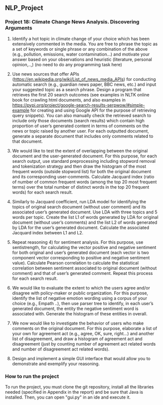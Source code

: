 ## NLP_Project

### Project 18: Climate Change News Analysis. Discovering Arguments  

1.	Identify a hot topic in climate change of your choice which has been extensively commented in the media. You are free to phrase the topic as a set of keywords or single phrase or any combination of the above (e.g., pollution, emissions, water contamination…) and motivate your answer based on your observations and heuristic (literature, personal opinion,..,)  (no need to do any programming task here)

2.	Use news sources that offer APIs (https://en.wikipedia.org/wiki/List_of_news_media_APIs) for conducting automatic search (e.g., guardian news paper, BBC news, etc.) and input your suggested topic as a search phrase. Design a program that retrieves the first 20 search outcomes (see examples in NLTK online book for crawling html documents, and also examples in https://pypi.org/project/google-search-results-serpwow/#simple-example for creating and using Google API for the purpose of retrieving query snippets). You can also manually check the retrieved search to include only those documents (search results) which contain high proportion of user’s generated content in terms of comments on the news or topic raised by another user. For each outputted document, generate a separate document that includes only comments related to that document. 

3.	We would like to test the extent of overlapping between the original document and the user-generated document. For this purpose, for each search output, use standard preprocessing including stopword removal and tokenization strategy and then draw the histogram of the most frequent words (outside stopword list) for both the original document and its corresponding user-comments. Calculate Jacquard index (ratio of number of common frequent words (among the top 20 most frequent terms) over the total number of distinct words in the top 20 frequent words) for each search result.  

4.	Similarly to Jacquard coefficient, run LDA model for identifying the topics of original search document (without user comment) and its associated user’s generated document. Use LDA with three topics and 5 words per topic. Create the list L1 of words generated by LDA for original document (without user’s comments) and the list L2 of words generated by LDA for the user’s generated document. Calculate the associated Jacquard index between L1 and L2. 

5.	Repeat reasoning 4) for sentiment analysis. For this purpose, use sentistrength, for calculating the vector positive and negative sentiment for both original and user’s generated document (each vector is two component vector corresponding to positive and negative sentiment value). Calculate Pearson correlation to calculate the statistical correlation between sentiment associated to original document (without comment) and that of user’s generated comment. Repeat this process for each search result.  

6.	We would like to evaluate the extent to which the users agree and/or disagree with policy-maker or public organization. For this purpose, identify the list of negative emotion wording using a corpus of your choice (e.g., Empath ..), then use parser tree to identify, in each user’s generated document, the entity the negative sentiment word is associated with. Generate the histogram of these entities in overall. 

7.	We now would like to investigate the behavior of users who make comments on the original document. For this purpose, elaborate a list of your own for agreement act (e.g., agree, OK, sure, right…) and another list of disagreement, and draw a histogram of agreement act and disagreement (just by counting number of agreement act related words and number of disagreement act related words). 

8.	Design and implement a simple GUI interface that would allow you to demonstrate and exemplify your reasoning.


### How to run the project

To run the project, you must clone the git repository, install all the libraries needed (specified in Appendix in the report) and be sure that Java is installed. Then, you can open "gui.py" in an ide and execute it.
